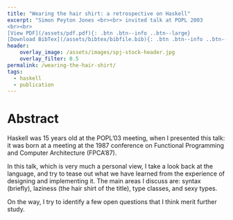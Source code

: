 ```yaml
---
title: "Wearing the hair shirt: a retrospective on Haskell"
excerpt: "Simon Peyton Jones <br><br> invited talk at POPL 2003
<br><br>
[View PDF](/assets/pdf.pdf){: .btn .btn--info ..btn--large}
[Download BibTex](/assets/bibtex/bibfile.bib){: .btn .btn--info ..btn--large}"
header:
    overlay_image: /assets/images/spj-stock-header.jpg 
    overlay_filter: 0.5
permalink: /wearing-the-hair-shirt/
tags: 
  - haskell 
  - publication 
---
```


# Abstract 
Haskell was 15 years old at the POPL’03 meeting, when I presented this talk: it was born at a meeting at the 1987 conference on Functional Programming and Computer Architecture (FPCA’87).

In this talk, which is very much a personal view, I take a look back at the language, and try to tease out what we have learned from the experience of designing and implementing it. The main areas I discuss are: syntax (briefly), laziness (the hair shirt of the title), type classes, and sexy types.

On the way, I try to identify a few open questions that I think merit further study.

